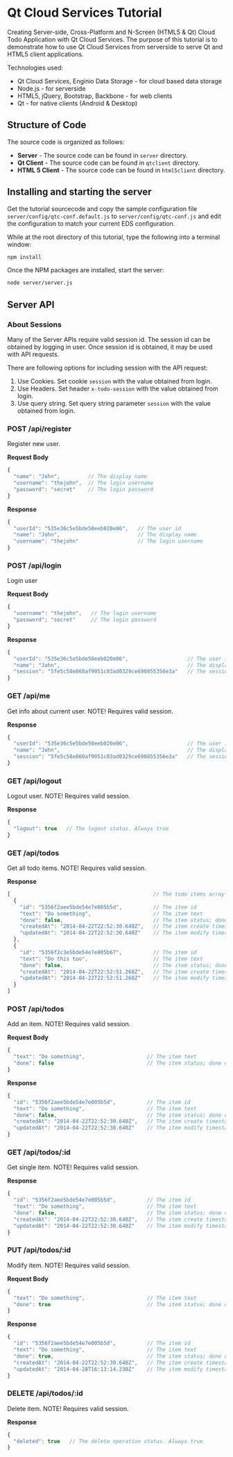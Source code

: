 # Qt Cloud Services Tutorial

Creating Server-side, Cross-Platform and N-Screen (HTML5 & Qt) Cloud Todo Application with Qt Cloud Services. The purpose of this tutorial is to demonstrate how to use Qt Cloud Services from serverside to serve Qt and HTML5 client applications.

Technologies used:
* Qt Cloud Services, Enginio Data Storage - for cloud based data storage
* Node.js - for serverside
* HTML5, jQuery, Bootstrap, Backbone - for web clients
* Qt - for native clients (Android & Desktop)

## Structure of Code

The source code is organized as follows:

* **Server** - The source code can be found in `server` directory.
* **Qt Client** - The source code can be found in `qtclient` directory.
* **HTML 5 Client** - The source code can be found in `html5client` directory.

## Installing and starting the server

Get the tutorial sourcecode and copy the sample configuration file `server/config/qtc-conf.default.js` to `server/config/qtc-conf.js` and edit the configuration to match your current EDS configuration.

While at the root directory of this tutorial, type the following into a terminal window:

```sh
npm install
```

Once the NPM packages are installed, start the server:

```sh
node server/server.js
```

## Server API

### About Sessions
Many of the Server APIs require valid session id. The session id can be obtained by logging in user. Once session id is obtained, it may be used with API requests.

There are following options for including session with the API request:

1. Use Cookies. Set cookie `session` with the value obtained from login.
2. Use Headers. Set header `x-todo-session` with the value obtained from login.
3. Use query string. Set query string parameter `session` with the value obtained from login.

### POST /api/register
Register new user.

**Request Body**
```javascript
{
  "name": "John",         // The display name
  "username": "thejohn",  // The login username
  "password": "secret"    // The login password
}
```

**Response**
```javascript
{
  "userId": "535e36c5e5bde50eeb020e06",   // The user id
  "name": "John",                         // The display name
  "username": "thejohn"                   // The login username
}
```

### POST /api/login
Login user

**Request Body**
```javascript
{
  "username": "thejohn",   // The login username
  "password": "secret"     // The login password
}
```

**Response**
```javascript
{
  "userId": "535e36c5e5bde50eeb020e06",                   // The user id
  "name": "John",                                         // The display name
  "session": "5fe5c58e860af9051c03ad0329ce690855356e3a"   // The session id
}
```

### GET /api/me
Get info about current user. NOTE! Requires valid session.

**Response**
```javascript
{
  "userId": "535e36c5e5bde50eeb020e06",                   // The user id
  "name": "John",                                         // The display name
  "session": "5fe5c58e860af9051c03ad0329ce690855356e3a"   // The session id
}
```

### GET /api/logout
Logout user. NOTE! Requires valid session.

**Response**
```javascript
{
  "logout": true   // The logout status. Always true
}
```

### GET /api/todos
Get all todo items. NOTE! Requires valid session.

**Response**
```javascript
[                                              // The todo items array
  {
    "id": "5356f2aee5bde54e7e005b5d",          // The item id
    "text": "Do something",                    // The item text
    "done": false,                             // The item status; done or not
    "createdAt": "2014-04-22T22:52:30.640Z",   // The item create timestamp
    "updatedAt": "2014-04-22T22:52:30.640Z"    // The item modify timestamp
  },
  {
    "id": "5356f2c3e5bde54e7e005b67",          // The item id
    "text": "Do this too",                     // The item text
    "done": false,                             // The item status; done or not
    "createdAt": "2014-04-22T22:52:51.268Z",   // The item create timestamp
    "updatedAt": "2014-04-22T22:52:51.268Z"    // The item modify timestamp
  }
]
```

### POST /api/todos
Add an item. NOTE! Requires valid session.

**Request Body**
```javascript
{
  "text": "Do something",                    // The item text
  "done": false                              // The item status; done or not
}
```

**Response**
```javascript
{
  "id": "5356f2aee5bde54e7e005b5d",          // The item id
  "text": "Do something",                    // The item text
  "done": false,                             // The item status; done or not
  "createdAt": "2014-04-22T22:52:30.640Z",   // The item create timestamp
  "updatedAt": "2014-04-22T22:52:30.640Z"    // The item modify timestamp
}
```

### GET      /api/todos/:id
Get single item. NOTE! Requires valid session.

**Response**
```javascript
{
  "id": "5356f2aee5bde54e7e005b5d",          // The item id
  "text": "Do something",                    // The item text
  "done": false,                             // The item status; done or not
  "createdAt": "2014-04-22T22:52:30.640Z",   // The item create timestamp
  "updatedAt": "2014-04-22T22:52:30.640Z"    // The item modify timestamp
}
```

### PUT /api/todos/:id
Modify item. NOTE! Requires valid session.

**Request Body**
```javascript
{
  "text": "Do something",                    // The item text
  "done": true                               // The item status; done or not
}
```

**Response**
```javascript
{
  "id": "5356f2aee5bde54e7e005b5d",          // The item id
  "text": "Do something",                    // The item text
  "done": true,                              // The item status; done or not
  "createdAt": "2014-04-22T22:52:30.640Z",   // The item create timestamp
  "updatedAt": "2014-04-28T16:13:14.230Z"    // The item modify timestamp
}
```

### DELETE   /api/todos/:id
Delete item. NOTE! Requires valid session.

**Response**
```javascript
{
  "deleted": true   // The delete operation status. Always true
}
```
